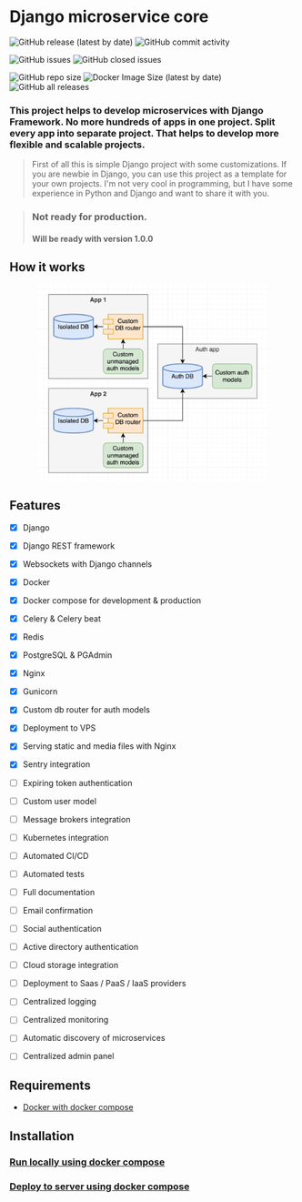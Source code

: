 # Django microservice core

![GitHub release (latest by date)](https://img.shields.io/github/v/release/dj-ms/dj-ms-core?display_name=release&style=for-the-badge)
![GitHub commit activity](https://img.shields.io/github/commit-activity/m/dj-ms/dj-ms-core?style=for-the-badge)

![GitHub issues](https://img.shields.io/github/issues/dj-ms/dj-ms-core?style=for-the-badge)
![GitHub closed issues](https://img.shields.io/github/issues-closed-raw/dj-ms/dj-ms-core?style=for-the-badge)

![GitHub repo size](https://img.shields.io/github/repo-size/dj-ms/dj-ms-core?style=for-the-badge)
![Docker Image Size (latest by date)](https://img.shields.io/docker/image-size/harleyking/dj-ms-core?style=for-the-badge)
![GitHub all releases](https://img.shields.io/github/downloads/dj-ms/dj-ms-core/total?style=for-the-badge)


### This project helps to develop microservices with Django Framework. No more hundreds of apps in one project. Split every app into separate project. That helps to develop more flexible and scalable projects.


> First of all this is simple Django project with some customizations.
If you are newbie in Django, you can use this project as a template for your own projects.
I'm not very cool in programming, but I have some experience in Python and Django and want to share it with you.


> ### Not ready for production.
> #### Will be ready with version 1.0.0


## How it works
<p align="center">
  <img src="docs/media/scheme.png" alt="How it works" align="center" width="400px">
</p>


## Features
- [x] Django
- [x] Django REST framework
- [x] Websockets with Django channels
- [x] Docker
- [x] Docker compose for development & production
- [x] Celery & Celery beat
- [x] Redis
- [x] PostgreSQL & PGAdmin
- [x] Nginx
- [x] Gunicorn
- [x] Custom db router for auth models
- [x] Deployment to VPS
- [x] Serving static and media files with Nginx
- [x] Sentry integration
- [ ] Expiring token authentication
- [ ] Custom user model
- [ ] Message brokers integration
- [ ] Kubernetes integration
- [ ] Automated CI/CD
- [ ] Automated tests
- [ ] Full documentation
- [ ] Email confirmation
- [ ] Social authentication
- [ ] Active directory authentication
- [ ] Cloud storage integration
- [ ] Deployment to Saas / PaaS / IaaS providers
- [ ] Centralized logging
- [ ] Centralized monitoring
- [ ] Automatic discovery of microservices
- [ ] Centralized admin panel


## Requirements
- [Docker with docker compose](https://docs.docker.com/compose/install/)


## Installation

### [Run locally using docker compose](docs/run_locally_using_docker_compose.md)

### [Deploy to server using docker compose](docs/deploy_to_server_using_docker_compose.md)
